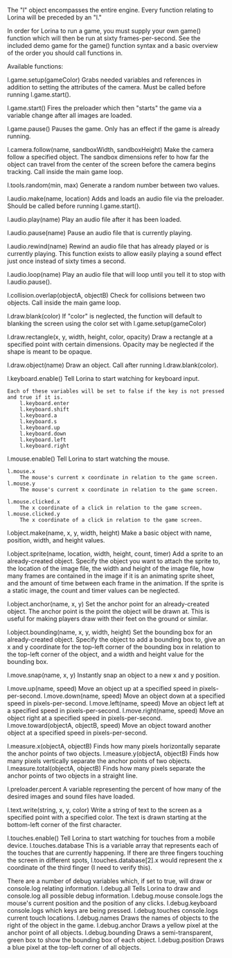 The "l" object encompasses the entire engine.  Every function relating to Lorina will be preceded by an "l."

In order for Lorina to run a game, you must supply your own game() function which will then be run at sixty frames-per-second.  See the included demo game for the game() function syntax and a basic overview of the order you should call functions in.

Available functions:

l.game.setup(gameColor)
	Grabs needed variables and references in addition to setting the attributes of the camera.  Must be called before running l.game.start().

l.game.start()
	Fires the preloader which then "starts" the game via a variable change after all images are loaded.

l.game.pause()
	Pauses the game.  Only has an effect if the game is already running.

l.camera.follow(name, sandboxWidth, sandboxHeight)
	Make the camera follow a specified object.  The sandbox dimensions refer to how far the object can travel from the center of the screen before the camera begins tracking.  Call inside the main game loop.

l.tools.random(min, max)
	Generate a random number between two values.

l.audio.make(name, location)
	Adds and loads an audio file via the preloader.  Should be called before running l.game.start().

l.audio.play(name)
	Play an audio file after it has been loaded.

l.audio.pause(name)
	Pause an audio file that is currently playing.
	
l.audio.rewind(name)
	Rewind an audio file that has already played or is currently playing.  This function exists to allow easily playing a sound effect just once instead of sixty times a second.

l.audio.loop(name)
	Play an audio file that will loop until you tell it to stop with l.audio.pause().

l.collision.overlap(objectA, objectB)
	Check for collisions between two objects.  Call inside the main game loop.

l.draw.blank(color)
	If "color" is neglected, the function will default to blanking the screen using the color set with l.game.setup(gameColor)

l.draw.rectangle(x, y, width, height, color, opacity)
	Draw a rectangle at a specified point with certain dimensions.  Opacity may be neglected if the shape is meant to be opaque.

l.draw.object(name)
	Draw an object.  Call after running l.draw.blank(color).

l.keyboard.enable()
	Tell Lorina to start watching for keyboard input.

	Each of these variables will be set to false if the key is not pressed and true if it is.
		l.keyboard.enter
		l.keyboard.shift
		l.keyboard.a
		l.keyboard.s
		l.keyboard.up
		l.keyboard.down
		l.keyboard.left
		l.keyboard.right

l.mouse.enable()
	Tell Lorina to start watching the mouse.

	l.mouse.x
		The mouse's current x coordinate in relation to the game screen.
	l.mouse.y
		The mouse's current x coordinate in relation to the game screen.

	l.mouse.clicked.x
		The x coordinate of a click in relation to the game screen.
	l.mouse.clicked.y
		The x coordinate of a click in relation to the game screen.

l.object.make(name, x, y, width, height)
	Make a basic object with name, position, width, and height values.

l.object.sprite(name, location, width, height, count, timer)
	Add a sprite to an already-created object.  Specify the object you want to attach the sprite to, the location of the image file, the width and height of the image file, how many frames are contained in the image if it is an animating sprite sheet, and the amount of time between each frame in the animation.  If the sprite is a static image, the count and timer values can be neglected.

l.object.anchor(name, x, y)
	Set the anchor point for an already-created object.  The anchor point is the point the object will be drawn at.  This is useful for making players draw with their feet on the ground or similar.

l.object.bounding(name, x, y, width, height)
	Set the bounding box for an already-created object.  Specify the object to add a bounding box to, give an x and y coordinate for the top-left corner of the bounding box in relation to the top-left corner of the object, and a width and height value for the bounding box.

l.move.snap(name, x, y)
	Instantly snap an object to a new x and y position.

l.move.up(name, speed)
	Move an object up at a specified speed in pixels-per-second.
l.move.down(name, speed)
	Move an object down at a specified speed in pixels-per-second.
l.move.left(name, speed)
	Move an object left at a specified speed in pixels-per-second.
l.move.right(name, speed)
	Move an object right at a specified speed in pixels-per-second.
l.move.toward(objectA, objectB, speed)
	Move an object toward another object at a specified speed in pixels-per-second.

l.measure.x(objectA, objectB)
	Finds how many pixels horizontally separate the anchor points of two objects.
l.measure.y(objectA, objectB)
	Finds how many pixels vertically separate the anchor points of two objects.
l.measure.total(objectA, objectB)
	Finds how many pixels separate the anchor points of two objects in a straight line.

l.preloader.percent
	A variable representing the percent of how many of the desired images and sound files have loaded.

l.text.write(string, x, y, color)
	Write a string of text to the screen as a specified point with a specified color.  The text is drawn starting at the bottom-left corner of the first character.

l.touches.enable()
	Tell Lorina to start watching for touches from a mobile device.
l.touches.database
	This is a variable array that represents each of the touches that are currently happening.  If there are three fingers touching the screen in different spots, l.touches.database[2].x would represent the x coordinate of the third finger (I need to verify this).

There are a number of debug variables which, if set to true, will draw or console.log relating information.
	l.debug.all
		Tells Lorina to draw and console.log all possible debug information.
	l.debug.mouse
		console.logs the mouse's current position and the position of any clicks.
	l.debug.keyboard
		console.logs which keys are being pressed.
	l.debug.touches
		console.logs current touch locations.
	l.debug.names
		Draws the names of objects to the right of the object in the game.
	l.debug.anchor
		Draws a yellow pixel at the anchor point of all objects.
	l.debug.bounding
		Draws a semi-transparent, green box to show the bounding box of each object.
	l.debug.position
		Draws a blue pixel at the top-left corner of all objects.